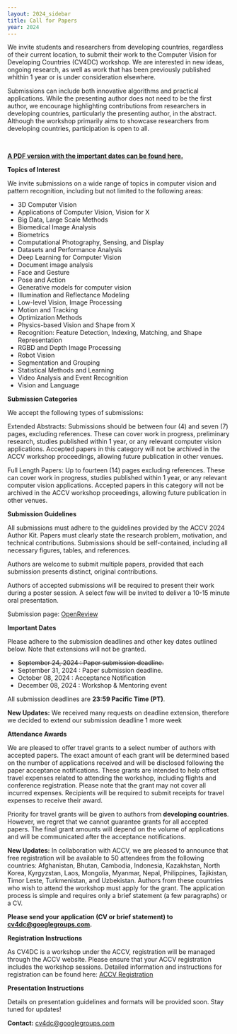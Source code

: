 ```yaml
---
layout: 2024_sidebar
title: Call for Papers
year: 2024
---
```


We invite students and researchers from developing countries, regardless of their current location, to submit their work to the Computer Vision for Developing Countries (CV4DC) workshop. We are interested in new ideas, ongoing research, as well as work that has been previously published whithin 1 year or is under consideration elsewhere.

Submissions can include both innovative algorithms and practical applications. While the presenting author does not need to be the first author, we encourage highlighting contributions from researchers in developing countries, particularly the presenting author, in the abstract. Although the workshop primarily aims to showcase researchers from developing countries, participation is open to all.

<br>

<a href="{{site.url}}/files/2024/CV4DC2024_CFP.pdf" target="_blank">**A PDF version with the important dates can be found here.**</a>

**Topics of Interest**

We invite submissions on a wide range of topics in computer vision and pattern recognition, including but not limited to the following areas:

- 3D Computer Vision
- Applications of Computer Vision, Vision for X
- Big Data, Large Scale Methods
- Biomedical Image Analysis
- Biometrics
- Computational Photography, Sensing, and Display
- Datasets and Performance Analysis
- Deep Learning for Computer Vision
- Document image analysis
- Face and Gesture
- Pose and Action
- Generative models for computer vision
- Illumination and Reflectance Modeling
- Low-level Vision, Image Processing
- Motion and Tracking
- Optimization Methods
- Physics-based Vision and Shape from X
- Recognition: Feature Detection, Indexing, Matching, and Shape Representation
- RGBD and Depth Image Processing
- Robot Vision
- Segmentation and Grouping
- Statistical Methods and Learning
- Video Analysis and Event Recognition
- Vision and Language

**Submission Categories**

We accept the following types of submissions:

Extended Abstracts: Submissions should be between four (4) and seven (7) pages, excluding references. These can cover work in progress, preliminary research, studies published within 1 year, or any relevant computer vision applications. Accepted papers in this category will not be archived in the ACCV workshop proceedings, allowing future publication in other venues.

Full Length Papers: Up to fourteen (14) pages excluding references. These can cover work in progress, studies published within 1 year, or any relevant computer vision applications. Accepted papers in this category will not be archived in the ACCV workshop proceedings, allowing future publication in other venues.

**Submission Guidelines**

All submissions must adhere to the guidelines provided by the ACCV 2024 Author Kit. Papers must clearly state the research problem, motivation, and technical contributions. Submissions should be self-contained, including all necessary figures, tables, and references.

Authors are welcome to submit multiple papers, provided that each submission presents distinct, original contributions.

Authors of accepted submissions will be required to present their work during a poster session. A select few will be invited to deliver a 10-15 minute oral presentation.

Submission page: [OpenReview](https://openreview.net/group?id=ACCV/2024/Workshop/CV4DC)

**Important Dates**

Please adhere to the submission deadlines and other key dates outlined below. Note that extensions will not be granted.

- ~~September 24, 2024 : Paper submission deadline.~~
- September 31, 2024 : Paper submission deadline.
- October 08, 2024 : Acceptance Notification
- December 08, 2024 : Workshop & Mentoring event

All submission deadlines are **23:59 Pacific Time (PT)**.

**New Updates:** We received many requests on deadline extension, therefore we decided to extend our submission deadline 1 more week

**Attendance Awards**

We are pleased to offer travel grants to a select number of authors with accepted papers. The exact amount of each grant will be determined based on the number of applications received and will be disclosed following the paper acceptance notifications. These grants are intended to help offset travel expenses related to attending the workshop, including flights and conference registration. Please note that the grant may not cover all incurred expenses. Recipients will be required to submit receipts for travel expenses to receive their award.

Priority for travel grants will be given to authors from **developing countries**. However, we regret that we cannot guarantee grants for all accepted papers. The final grant amounts will depend on the volume of applications and will be communicated after the acceptance notifications.

**New Updates:** In collaboration with ACCV, we are pleased to announce that free registration will be available to 50 attendees from the following countries: Afghanistan, Bhutan, Cambodia, Indonesia, Kazakhstan, North Korea, Kyrgyzstan, Laos, Mongolia, Myanmar, Nepal, Philippines, Tajikistan, Timor Leste, Turkmenistan, and Uzbekistan. Authors from these countries who wish to attend the workshop must apply for the grant. The application process is simple and requires only a brief statement (a few paragraphs) or a CV.

**Please send your application (CV or brief statement) to cv4dc@googlegroups.com.**

**Registration Instructions**

As CV4DC is a workshop under the ACCV, registration will be managed through the ACCV website. Please ensure that your ACCV registration includes the workshop sessions. Detailed information and instructions for registration can be found here: [ACCV Registration](https://accv2024.org/registration/)

**Presentation Instructions**

Details on presentation guidelines and formats will be provided soon. Stay tuned for updates!

**Contact:** [cv4dc@googlegroups.com](mailto:cv4dc@googlegroups.com)
